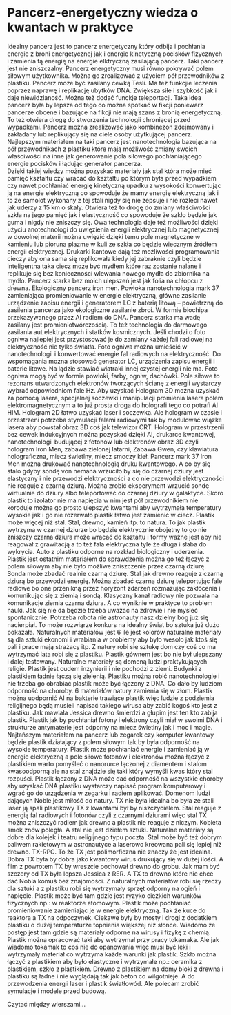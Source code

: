 # Pancerz-energetyczny wiedza o kwantach w praktyce
Idealny pancerz jest to pancerz energetyczny który odbija i pochłania energie z broni energetycznej jak i energie kinetyczną pocisków fizycznych i zamienia tą energię na energie elktryczną zasilającą pancerz. Taki pancerz jest nie zniszczalny. Pancerz energetyczny musi równo pokrywać polem siłowym użytkownika. Można go zrealizować z użyciem pół przewodników z plastiku. Pancerz może być zasilany cewką Tesli. Ma też funkcjie leczenia poprzez naprawę i replikację ubytków DNA. Zwiększa siłe i szybkość jak i daje niewidzlaność. Można też dodać funckje teleportacji. Taka idea pancerz była by lepsza od tego co można spotkać w fikcji poniewarz pancerze obcene i bazujące na fikcji nie mają szans z bronią energetyczną. To też otwiera drogę do stworzenia technologii chroniącej przed wypadkami. Pancerz można zrealizować jako kombinezon zdejmowany i zakładany lub replikujący się na ciele osoby użytkującej pancerz. Najlepszym materiałem na taki pancerz jest nanotechnologia bazująca na pół przewodnikach z plastiku które mają możliwość zmiany swoich właściwości na inne jak generowanie pola siłowego pochłaniającego energie pocisków i łądując generator pancerza.   
Dzięki takiej wiedzy można pozyskać materiały jak stal która może mieć pamięć kształtu czy wracać do kształtu po którym była przed wypadkiem czy nawet pochłaniać energię kinetyczną upadku z wysokości konwertując ją na energie elektryczną co spowoduje że mamy energię elektryczną jak i to że samolot wykonany z tej stali nigdy się nie zepsuje i nie rozleci nawet jak uderzy z 15 km o skały. 
Otwiera też to drogę do zmiany właściwości szkła na jego pamięć jak i elastyczność co spowoduje że szkło będzie jak guma i nigdy nie zniszczy się.
Owa technologia daje też możliwości dzięki użyciu anotechnologi do uwięzienia energii elektrycznej lub magnetycznej w dowolnej materii można uwięzić dzięki temu pole magnetyczne w kamieniu lub pioruna plazme w kuli ze szkła co będzie wiecznym źródłem energii elektrycznej. 
Drukarki kantowe dają też możliwości programowania cieczy aby ona sama się replikowała kiedy jej zabraknie czyli będzie inteligentna taka ciecz może być mydłem które raz zostanie nalane i replikuje się bez konieczności wlewania nowego mydła do zbiornika na mydło. 
Pancerz starka bez moich ulepszeń jest jak folia na chłopcu z drewna. 
Ekologiczny pancerz iron men. Powłoka nanotechnologia mark 37 zamieniająca promieniowanie w energie elektryczną, główne zasilanie urządzenie zapisu energii i generatorem LC z baterią litową – powietrzną do zasilenia pancerza jako ekologiczne zasilanie zbroi. W formie biochipa przekazywanego przez AI radiem do DNA. Pancerz starka ma wadę zasilany jest promieniotwórczością. To też technologia do darmowego zasilania aut elektrycznych i statków kosmicznych.
Jeśli chodzi o foto ogniwa najlepiej jest przystosować je do zamiany każdej fali radiowej na elektryczność nie tylko światła. Foto ogniwa można umieścić w nanotechnologii i konwertować energie fal radiowych na elektryczność. Do wspomagania można stosować generator LC, urządzenia zapisu energii i baterie litowe. Na lądzie stawiać wiatraki innej czystej energii nie ma. Foto ogniwa mogą być w formie powłoki, farby, ogniw, dachówki. 
Pole siłowe to rezonans utwardzonych elektronów tworzących ścianę z energii wystarczy wybrać odpowiedniom fale Hz.
Aby uzyskać Hologram 3D można uzyskać za pomocą lasera, specjalnej soczewki i manipulacji promienia lasera polem elektromagnetycznym a to już prosta droga do holografi tego co potrafi AI HIM. Hologram 2D łatwo uzyskać laser i soczewka. Ale hologram w czasie i przestrzeni potrzeba stymulacji falami radiowymi tak by modulować wiązke lasera aby powstał obraz 3D coś jak telewizor CRT.
Hologram w przestrzenii bez cewek indukcyjnych można pozyskać dzięki AI, drukarce kwantowej, nanotechnologii budującej z fotonów lub elektronów obraz 3D czyli hologram Iron Men, zabawa zielonej latarni, Zabawa Gwen, czy klawiatura holograficzna, miecz świetlny, miecz smoczy kieł.
Pancerz mark 37 Iron Men można drukować nanotechnologią druku kwantowego.
A co by się stało gdyby sondę von nemana wrzuciło by się do czarnej dziury jest elastyczny i nie przewodzi elektryczności a co nie przewodzi elektryczności nie reaguje z czarną dziurą. 
Można zrobić eksperyment wrzucić sondę wirtualnie do dziury albo teleportować do czarnej dziury w galaktyce. Skoro plastik to izolator nie ma napięcia w nim jest pół przewodnikiem nie koroduje można go prosto ulepszyć kwantami aby wytrzymała temperatury wysokie jak i go nie rozerwało plastik łatwo jest zamienić w ciecz. Plastik może więcej niż stal. Stal, drewno, kamień itp. to natura.
To jak plastik wytrzyma w czarnej dziurze bo będzie elektrycznie obojętny to go nie zniszczy czarna dziura może wracać do kształtu i formy ważne jest aby nie reagował z grawitacją a to też fala elektryczna tyle że długa i słaba do wykrycia. Auto z plastiku odporne na rozkład biologiczny i uderzenia. Plastik jest ostatnim materiałem do sprawdzenia można go też łączyć z polem siłowym aby nie było możliwe zniszczenie przez czarną dziurę. Sonda może zbadać realnie czarną dziurę. Stal jak drewno reaguje z czarną dziurą bo przewodzi energię. 
Można zbadać czarną dziurę teleportując fale radiowe bo one przenikną przez horyzont zdarzeń rozmazując zakłócenia i komunikując się z ziemią i sondą.
Klasyczny kanał radiowy nie pozwala na komunikacje ziemia czarna dziura. A co wyniknie w praktyce to problem nauki. Jak się nie da będzie trzeba uważać na zdrowie i nie myśleć spontanicznie. Potrzeba robota nie astronauty nasz dzielny bóg już się nacierpiał.
To może rozwiąrze konkurs na idealny świat bo sztuka już dużo pokazała.
Naturalnych materiałów jest 6 ile jest kolorów naturalne materiały są dla sztuki ekonomi i wrabiania w problemy aby było wesoło jak ktoś się pali i prace mają strażacy itp. Z natury robi się sztukę dom czy coś co ma wytrzymać lata robi się z plastiku. Plastik gównem jest bo nie był ulepszany i dalej testowany. Naturalne materiały są domeną ludzi praktykujących religie. Plastik jest cudem inżynierii i nie pochodzi z ziemi. Budynki z plastikiem ładnie łączą się zielenią. 
Plastiku można robić nanotechnologie i nie trzeba go obrabiać plastik może być łączony z DNA.
Co dało by ludziom odporność na choroby. 6 materiałów natury zamienia się w złom. Plastik można uodpornić AI na bakterie trawiące plastik więc ludzie z podziemia religijnego będą musieli napisać takiego wirusa aby zabić kogoś kto jest z plastiku. Jak mawiała Jessica drewno śmierdzi a głupim jest ten kto zabija plastik. Plastik jak by pochłaniał fotony i elektrony czyli miał w swoimi DNA i strukturze antymaterie jest odporny na miecz świetlny jak i moc i magie.
Najtańszym materiałem na pancerz lub zegarek czy komputer kwantowy będzie plastik działający z polem siłowym tak by była odporność na wysokie temperatury. Plastik może pochłaniać energie i zamieniać ją w energie elektryczną a pole siłowe fotonów i elektronów można łączyć z plastikiem warto pomyśleć o nanorurce łączonej z diamentem i stalom kwasoodporną ale na stal znajdzie się taki który wymyśli kwas który stal rozpuści. Plastik łączony z DNA może dać odporność na wszystkie choroby aby uzyskać DNA plastiku wystarczy napisać program komputerowy i wgrać go do urządzenia w zegarku i radiem aplikować. Domenom ludzi dających Noble jest miłość do natury.
TX nie była idealna bo była ze stali laser ją spali plastikowy TX z kwantami był by niszczycielem.
Stal reaguje z energią fal radiowych i fotonów czyli z czarnymi dziurami więc stal TX można zniszczyć radiem jak drewno a plastik nie reaguje z niczym. Kobieta smok znów poległa. 
A stal nie jest dziełem sztuki. Naturalne materiały są dobre dla kolejek i teatru religijnego typu poczta. Stal może być też dobrym paliwem rakietowym w astronautyce a laserowo kreowana pali się lepiej niż drewno. TX-RPC. To że TX jest polimorficzna nie znaczy że jest idealna. 
Dobra TX była by dobra jako kwantowy wirus drukujący się w dużej ilości. A film z powrotem TX 
by wreszcie pochował drewno do grobu. Jak mam być szczery od TX była lepsza Jessica z RER.
A TX to drewno które nie chce dać Nobla komuś bez znajomości.
Z naturalnych materiałów robi się rzeczy dla sztuki a z plastiku robi się wytrzymały sprzęt odporny na ogień i napięcie. Plastik może być tam gdzie jest ryzyko ciężkich warunków fizycznych np.: w reaktorze atomowym. Plastik może pochłaniać promieniowanie zamieniając je w energie elektryczną. Tak że kuce do reaktora a TX na odpoczynek. Ciekawe były by mosty i drogi z dodatkiem plastiku o dużej temperaturze topnienia większej niż słońce. Wiadomo że postęp jest tam gdzie są materiały odporne na wirusy i fizykę z chemią. Plastik można opracować taki aby wytrzymał przy pracy tokamaka. Ale jak wiadomo tokamak to coś nie do opanowania więc musi być leki i wytrzymały materiał co wytrzyma każde warunki jak plastik.
Szkło można łączyć z plastikiem aby było elastyczne i wytrzymałe np.: ceramika z plastikiem, szkło z plastikiem. Drewno z plastikiem na domy bloki z drewna i plastiku są ładne i nie wyglądają tak jak beton co wilgotnieje. A do przewodzenia energii laser i plastik światłowód. Ale polecam zrobić symulacje i modele przed budową.

Czytać między wierszami...
